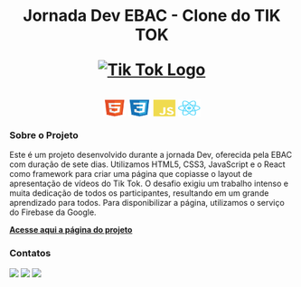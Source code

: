 <h1 align="center">
  <p align="center">Jornada Dev EBAC - Clone do TIK TOK</p>
  <a href="https://tiktok---jornada-dev.web.app/" target:"_blank"><img src="https://media.giphy.com/media/U3rive8V39QioDjmNF/giphy.gif" alt="Tik Tok Logo"></a>
</h1>
<div style="display: inline_block"><br>
  <div align="center">
  <img align="center" alt="fde95-HTML" height="30" width="40" src="https://raw.githubusercontent.com/devicons/devicon/master/icons/html5/html5-original.svg">
  <img align="center" alt="fde95-CSS" height="30" width="40" src="https://raw.githubusercontent.com/devicons/devicon/master/icons/css3/css3-original.svg">
  <img align="center" alt="fde95-Js" height="30" width="40" src="https://raw.githubusercontent.com/devicons/devicon/master/icons/javascript/javascript-plain.svg">
  <img align="center" alt="fde95-React" height="30" width="40" src="https://raw.githubusercontent.com/devicons/devicon/master/icons/react/react-original.svg">
  </div>
</div>

<h3> Sobre o Projeto </h3>
<p>Este é um projeto desenvolvido durante a jornada Dev, oferecida pela EBAC com duração de sete dias. Utilizamos HTML5, CSS3, JavaScript e o React como framework para criar uma página que copiasse o layout de apresentação de vídeos do Tik Tok. O desafio exigiu um trabalho intenso e muita dedicação de todos os participantes, resultando em um grande aprendizado para todos. Para disponibilizar a página, utilizamos o serviço do Firebase da Google.</p>

<a href="https://tiktok---jornada-dev.web.app/"><b>Acesse aqui a página do projeto</b></a>


<h3> Contatos </h3>
<div style="display: inline_block">
 <a href="https://instagram.com/fde.95" target="_blank"><img src="https://img.shields.io/badge/Instagram-E4405F?style=for-the-badge&logo=instagram&logoColor=white" target="_blank"></a>
 <a href = "mailto:fdespinoza95@gmail.com"><img src="https://img.shields.io/badge/Gmail-D14836?style=for-the-badge&logo=gmail&logoColor=white" target="_blank"></a>
 <a href="https://www.linkedin.com/in/fde95" target="_blank"><img src="https://img.shields.io/badge/LinkedIn-0077B5?style=for-the-badge&logo=linkedin&logoColor=white" target="_blank"></a> 
